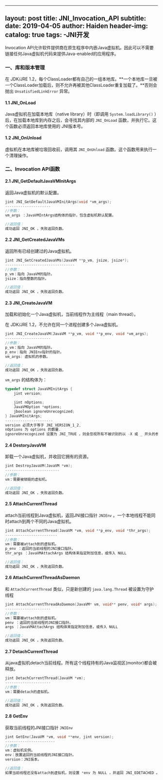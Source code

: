 
---
layout:      post
title:       JNI_Invocation_API
subtitle: 
date:        2019-04-05
author:      Haiden
header-img:   
catalog:     true
tags: 
    -JNI开发
---

Invocation API允许软件提供商在原生程序中内嵌Java虚拟机。因此可以不需要链接任何Java虚拟机代码来提供Java-enabled的应用程序。

### 一、库和版本管理

在 JDK/JRE 1.2，每个ClassLoader都有自己的一组本地库。**一个本地库一旦被一个ClassLoader加载后，则不允许再被其他ClassLoader重复加载了。**否则会抛出 ``UnsatisfiedLinkError`` 异常。

#### 1.1 JNI_OnLoad

Java虚拟机在加载本地库（native library）时（即调用 `System.loadLibrary()` ）后，在加载本地库到内存之后，会寻找其内部的 `JNI_OnLoad` 函数，并执行它。这个函数必须返回本地库使用的 JNI版本号。

#### 1.2 JNI_OnUnload

虚拟机在本地库被垃圾回收前，调用其 `JNI_OnUnload` 函数。这个函数用来执行一个清理操作。

### 二、Invocation API函数

#### 2.1 JNI_GetDefaultJavaVMInitArgs

返回Java虚拟机的默认配置。

```c++
jint JNI_GetDefaultJavaVMInitArgs(void *vm_args);
---------------------
//参数：
vm_args ：JavaVMIntArgs结构体的指针，包含虚拟机默认配置。

//返回值：
成功返回 JNI_OK ，失败返回负数。
```

#### 2.2 JNI_GetCreatedJavaVMs

返回所有已经创建过的Java虚拟机。

```c++
jint JNI_GetCreatedJavaVMs(JavaVM **p_vm, jsize, jsize*);
--------------------------------
//参数：
p_vm：指向 JavaVM的指针。
jsize：指向整数的指针。

//返回值：
成功返回 JNI_OK ，失败返回负数。
```

#### 2.3 JNI_CreateJavaVM

加载和初始化一个Java虚拟机，当前线程作为主线程（main thread）。

在 JDK/JRE 1.2，不允许在同一个进程创建多个Java虚拟机。

```c++
jint JNI_CreateJavaVM(JavaVM **p_vm, void **p_env, void *vm_args);
---------------------
//参数：
p_vm：指向 JavaVM的指针。
p_env：指向 JNIEnv指针的指针。
vm_args: 虚拟机的参数。

//返回值：
成功返回 JNI_OK ，失败返回负数。
```

`vm_args` 的结构体为：

```c++
typedef struct JavaVMInitArgs {
    jint version;

    jint nOptions;
    JavaVMOption *options;
    jboolean ignoreUnrecognized;
} JavaVMInitArgs;
----------------------
version 必须大于等于 JNI_VERSION_1_2,
nOptions 为 options 的数量.
ignoreUnrecognized 设置为 JNI_TRUE ，则会忽视所有不被识别的以 -X 或 _ 开头的参数字符串，如果设置为 JNI_FALSE ，则遇到不被识别的参数时JNI_CreateJavaVM 函数会返回 JNI_ERR
```

#### 2.4 DestoryJavaVM

卸载一个Java虚拟机，并收回它拥有的资源。

```c++
jint DestroyJavaVM(JavaVM *vm);
-------------------------
//参数：
vm：需要被销毁的虚拟机。

//返回值：
成功返回 JNI_OK ，失败返回负数。
```

#### 2.5 AttachCurrentThread

attach当前线程到Java虚拟机，返回JNI接口指针 `JNIEnv` 。一个本地线程不能同时attach到两个不同的Java虚拟机。

```c++
jint AttachCurrentThread(JavaVM *vm, void **p_env, void *thr_args);
------------------------
//参数：
vm：需要被attach到的虚拟机。
p_env ：返回的当前线程的JNI接口指针。
thr_args ：JavaVMAttachArgs 结构体来指定附加信息，或传入 NULL

//返回值：
成功返回 JNI_OK ，失败返回负数。
```

#### 2.6 AttachCurrentThreadAsDaemon

和 `AttachCurrentThread` 类似，只是新创建的 `java.lang.Thread` 被设置为守护线程

```c++
jint AttachCurrentThreadAsDaemon(JavaVM* vm, void** penv, void* args);
---------------------
//参数：
vm：需要被attach到的虚拟机。
penv ：返回的当前线程的JNI接口指针。
args ：JavaVMAttachArgs 结构体来指定附加信息，或传入 NULL

//返回值：
成功返回 JNI_OK ，失败返回负数。
```

#### 2.7 DetachCurrentThread

从java虚拟机detach当前线程。所有这个线程持有的Java监视区(monitor)都会被释放。

```c++
jint DetachCurrentThread(JavaVM *vm);
---------------------
//参数：
vm：需要detach的虚拟机。

//返回值：
成功返回 JNI_OK ，失败返回负数。
```

#### 2.8 GetEnv

获取当前线程的JNI接口指针 `JNIEnv`

```c++
jint GetEnv(JavaVM *vm, void **env, jint version);
-----------------------
//参数：
vm：虚拟机实例。
env：放置返回的当前线程的JNI接口指针。
version：JNI版本。

//返回值：
如果当前线程还没有attach到虚拟机，则设置 *env 为 NULL ，并返回 JNI_EDETACHED 。如果指定的JNI版本不被支持，则也设置 *env 为 NULL ，并且返回 JNI_EVERSION。否则设置 *env 为正常的接口，并返回 JNI_OK 。
```


